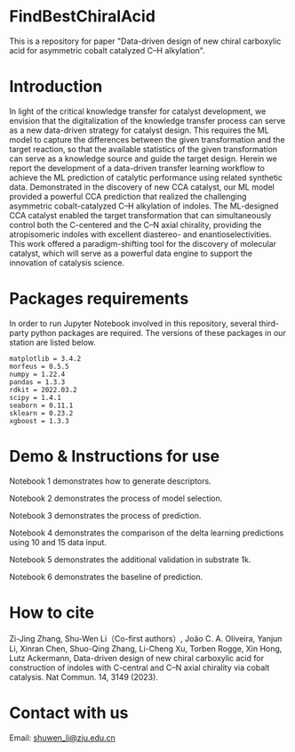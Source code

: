 # FindBestChiralAcid
This is a repository for paper "Data-driven design of new chiral carboxylic acid for asymmetric cobalt catalyzed C–H alkylation".

# Introduction
In light of the critical knowledge transfer for catalyst development, we envision that the digitalization of the knowledge transfer process can serve as a new data-driven strategy for catalyst design. This requires the ML model to capture the differences between the given transformation and the target reaction, so that the available statistics of the given transformation can serve as a knowledge source and guide the target design. Herein we report the development of a data-driven transfer learning workflow to achieve the ML prediction of catalytic performance using related synthetic data. Demonstrated in the discovery of new CCA catalyst, our ML model provided a powerful CCA prediction that realized the challenging asymmetric cobalt-catalyzed C–H alkylation of indoles. The ML-designed CCA catalyst enabled the target transformation that can simultaneously control both the C-centered and the C–N axial chirality, providing the atropisomeric indoles with excellent diastereo- and enantioselectivities. This work offered a paradigm-shifting tool for the discovery of molecular catalyst, which will serve as a powerful data engine to support the innovation of catalysis science.


# Packages requirements
In order to run Jupyter Notebook involved in this repository, several third-party python packages are required. The versions of these packages in our station are listed below.
```
matplotlib = 3.4.2
morfeus = 0.5.5 
numpy = 1.22.4  
pandas = 1.3.3 
rdkit = 2022.03.2   
scipy = 1.4.1 
seaborn = 0.11.1 
sklearn = 0.23.2  
xgboost = 1.3.3 
```

# Demo & Instructions for use
Notebook 1 demonstrates how to generate descriptors.

Notebook 2 demonstrates the process of model selection.

Notebook 3 demonstrates the process of prediction.

Notebook 4 demonstrates the comparison of the delta learning predictions using 10 and 15 data input.

Notebook 5 demonstrates the additional validation in substrate 1k.

Notebook 6 demonstrates the baseline of prediction.

# How to cite
Zi-Jing Zhang, Shu-Wen Li（Co-first authors）, João C. A. Oliveira, Yanjun Li, Xinran Chen, Shuo-Qing Zhang, Li-Cheng Xu, Torben Rogge, Xin Hong, Lutz Ackermann, Data-driven design of new chiral carboxylic acid for construction of indoles with C-central and C–N axial chirality via cobalt catalysis. Nat Commun. 14, 3149 (2023). 

# Contact with us
Email: shuwen_li@zju.edu.cn
